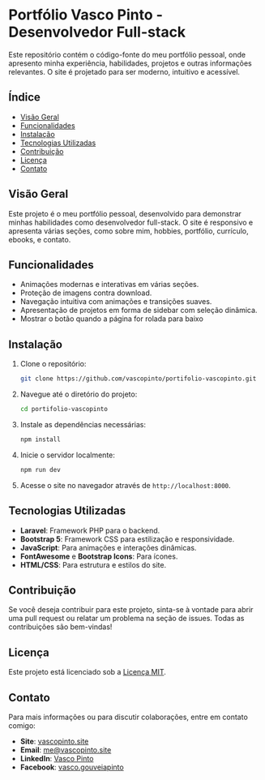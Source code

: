 
# Portfólio Vasco Pinto - Desenvolvedor Full-stack

Este repositório contém o código-fonte do meu portfólio pessoal, onde apresento minha experiência, habilidades, projetos e outras informações relevantes. O site é projetado para ser moderno, intuitivo e acessível.

## Índice

- [Visão Geral](#visão-geral)
- [Funcionalidades](#funcionalidades)
- [Instalação](#instalação)
- [Tecnologias Utilizadas](#tecnologias-utilizadas)
- [Contribuição](#contribuição)
- [Licença](#licença)
- [Contato](#contato)

## Visão Geral

Este projeto é o meu portfólio pessoal, desenvolvido para demonstrar minhas habilidades como desenvolvedor full-stack. O site é responsivo e apresenta várias seções, como sobre mim, hobbies, portfólio, currículo, ebooks, e contato. 

## Funcionalidades

- Animações modernas e interativas em várias seções.
- Proteção de imagens contra download.
- Navegação intuitiva com animações e transições suaves. 
- Apresentação de projetos em forma de sidebar com seleção dinâmica.
- Mostrar o botão quando a página for rolada para baixo

## Instalação

1. Clone o repositório:

   ```bash
   git clone https://github.com/vascopinto/portifolio-vascopinto.git
   ```

2. Navegue até o diretório do projeto:

   ```bash
   cd portifolio-vascopinto
   ```

3. Instale as dependências necessárias:

   ```bash
   npm install
   ```

4. Inicie o servidor localmente:

   ```bash
   npm run dev
   ```

5. Acesse o site no navegador através de `http://localhost:8000`.

## Tecnologias Utilizadas

- **Laravel**: Framework PHP para o backend.
- **Bootstrap 5**: Framework CSS para estilização e responsividade.
- **JavaScript**: Para animações e interações dinâmicas.
- **FontAwesome** e **Bootstrap Icons**: Para ícones.
- **HTML/CSS**: Para estrutura e estilos do site.

## Contribuição

Se você deseja contribuir para este projeto, sinta-se à vontade para abrir uma pull request ou relatar um problema na seção de issues. Todas as contribuições são bem-vindas!

## Licença

Este projeto está licenciado sob a [Licença MIT](LICENSE).

## Contato

Para mais informações ou para discutir colaborações, entre em contato comigo:

- **Site**: [vascopinto.site](https://vascopinto.site)
- **Email**: me@vascopinto.site
- **LinkedIn**: [Vasco Pinto](https://www.linkedin.com/in/vasco-pinto-b7b783262)
- **Facebook**: [vasco.gouveiapinto](https://www.facebook.com/vasco.gouveiapinto)
